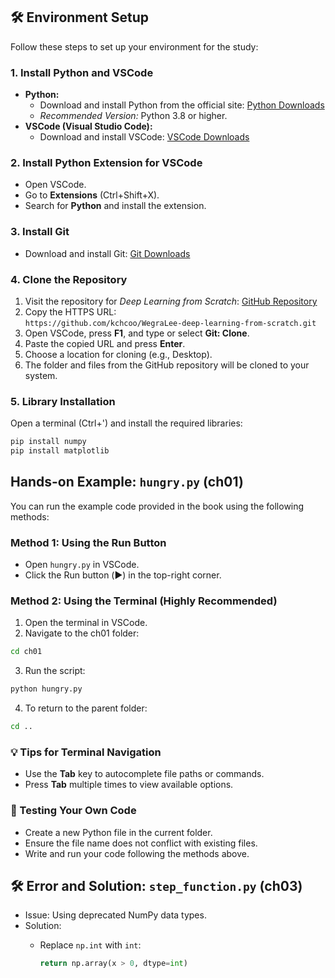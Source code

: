 ## 🛠️ Environment Setup

Follow these steps to set up your environment for the study:

### 1. Install Python and VSCode

- **Python:**
   - Download and install Python from the official site: [Python Downloads](https://www.python.org/downloads/)
   - *Recommended Version:* Python 3.8 or higher.
- **VSCode (Visual Studio Code):**
   - Download and install VSCode: [VSCode Downloads](https://code.visualstudio.com/)

### 2. Install Python Extension for VSCode

- Open VSCode.
- Go to **Extensions** (Ctrl+Shift+X).
- Search for **Python** and install the extension.

### 3. Install Git

- Download and install Git: [Git Downloads](https://git-scm.com/downloads)

### 4. Clone the Repository

1. Visit the repository for *Deep Learning from Scratch*: [GitHub Repository](https://github.com/kchcoo/WegraLee-deep-learning-from-scratch)
2. Copy the HTTPS URL:  
   `https://github.com/kchcoo/WegraLee-deep-learning-from-scratch.git`
3. Open VSCode, press **F1**, and type or select **Git: Clone**.
4. Paste the copied URL and press **Enter**.
5. Choose a location for cloning (e.g., Desktop).
6. The folder and files from the GitHub repository will be cloned to your system.

### 5. Library Installation

Open a terminal (Ctrl+') and install the required libraries:
```bash
pip install numpy
pip install matplotlib
```

## Hands-on Example: `hungry.py` (ch01)

You can run the example code provided in the book using the following methods:

### Method 1: Using the Run Button

- Open `hungry.py` in VSCode.
- Click the Run button (▶️) in the top-right corner.

### Method 2: Using the Terminal (Highly Recommended)

1. Open the terminal in VSCode.
2. Navigate to the ch01 folder:
```bash
cd ch01
```
3. Run the script:
```bash
python hungry.py
```
4. To return to the parent folder:
```bash
cd ..
```

### 💡 **Tips for Terminal Navigation**

- Use the **Tab** key to autocomplete file paths or commands.
- Press **Tab** multiple times to view available options.

### 📝 Testing Your Own Code

- Create a new Python file in the current folder.
- Ensure the file name does not conflict with existing files.
- Write and run your code following the methods above.

## 🛠️ Error and Solution: `step_function.py` (ch03)

- Issue: Using deprecated NumPy data types.
- Solution:
   - Replace `np.int` with `int`:
     
     ```python
     return np.array(x > 0, dtype=int)
     ```
